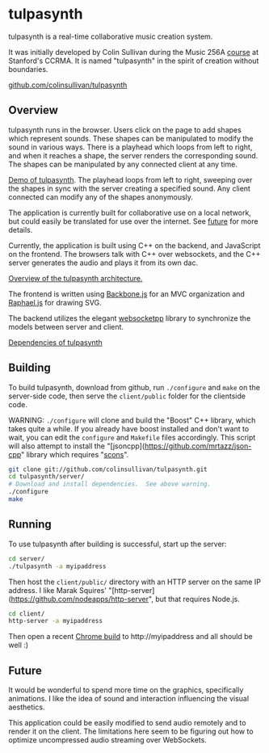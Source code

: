 # tulpasynth

 tulpasynth is a real-time collaborative music creation system.

It was initially developed by Colin Sullivan during the Music 256A [course](https://ccrma.stanford.edu/course-overviews/music-256a) at Stanford's CCRMA.  It is named "tulpasynth" in the spirit of creation without boundaries.

[github.com/colinsullivan/tulpasynth](https://github.com/colinsullivan/tulpasynth)

## Overview
tulpasynth runs in the browser.  Users click on the page to add shapes which represent sounds.  These shapes can be manipulated to modify the sound in various ways.  There is a playhead which loops from left to right, and when it reaches a shape, the server renders the corresponding sound.  The shapes can be manipulated by any connected client at any time.

[Demo of tulpasynth](http://vimeo.com/33702244).  The playhead loops from left to right, sweeping over the shapes in sync with the server creating a specified sound.  Any client connected can modify any of the shapes anonymously.

The application is currently built for collaborative use on a local network, but could easily be translated for use over the internet.  See [future](#future) for more details.

Currently, the application is built using C++ on the backend, and JavaScript on the frontend.  The browsers talk with C++ over websockets, and the C++ server generates the audio and plays it from its own dac.

[Overview of the tulpasynth architecture.](https://ccrma.stanford.edu/~colinsul/projects/tulpasynth/Architecture_Overview.png)

The frontend is written using [Backbone.js](http://documentcloud.github.com/backbone/) for an MVC organization and [Raphael.js](http://raphaeljs.com/) for drawing SVG.

The backend utilizes the elegant [websocketpp](https://github.com/zaphoyd/websocketpp) library to synchronize the models between server and client.

[Dependencies of tulpasynth](https://ccrma.stanford.edu/~colinsul/projects/tulpasynth/Architecture_Dependencies.png)

## Building

To build tulpasynth, download from github, run `./configure` and `make` on the server-side code, then serve the `client/public` folder for the clientside code.

WARNING: `./configure` will clone and build the "Boost" C++ library, which takes quite a while.  If you already have boost installed and don't want to wait, you can edit the `configure` and `Makefile` files accordingly.  This script will also attempt to install the "[jsoncpp](https://github.com/mrtazz/json-cpp" library which requires "[scons](http://www.scons.org/)".

```bash
git clone git://github.com/colinsullivan/tulpasynth.git
cd tulpasynth/server/
# Download and install dependencies.  See above warning.
./configure
make
```

## Running

To use tulpasynth after building is successful, start up the server:

```bash
cd server/
./tulpasynth -a myipaddress
```

Then host the `client/public/` directory with an HTTP server on the same IP address.  I like Marak Squires' "[http-server](https://github.com/nodeapps/http-server", but that requires Node.js.

```bash
cd client/
http-server -a myipaddress
```

Then open a recent [Chrome build](http://www.chromium.org/getting-involved/dev-channel) to http://myipaddress and all should be well :)

## Future
It would be wonderful to spend more time on the graphics, specifically animations.  I like the idea of sound and interaction influencing the visual aesthetics.

This application could be easily modified to send audio remotely and to render it on the client.  The limitations here seem to be figuring out how to optimize uncompressed audio streaming over WebSockets.